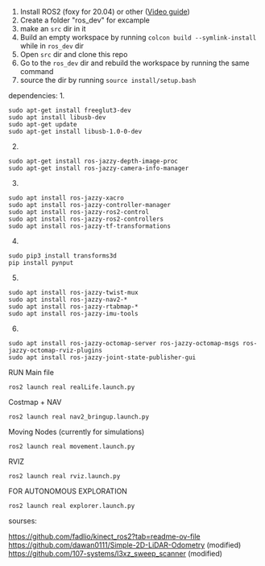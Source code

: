 1. Install ROS2 (foxy for 20.04) or other ([Video guide](https://www.youtube.com/watch?v=uWzOk0nkTcI))
2. Create a folder "ros_dev" for excample
3. make an ```src``` dir in it
5. Build an empty workspace by running ```colcon build --symlink-install``` while in ```ros_dev``` dir
6. Open ```src``` dir and clone this repo
7. Go to the ```ros_dev``` dir and rebuild the workspace by running the same command
8. source the dir by running ```source install/setup.bash```


dependencies:
1.
```
sudo apt-get install freeglut3-dev
sudo apt install libusb-dev
sudo apt-get update
sudo apt-get install libusb-1.0-0-dev
```
2.
```
sudo apt-get install ros-jazzy-depth-image-proc
sudo apt-get install ros-jazzy-camera-info-manager
```
3.
```
sudo apt install ros-jazzy-xacro
sudo apt install ros-jazzy-controller-manager
sudo apt install ros-jazzy-ros2-control
sudo apt install ros-jazzy-ros2-controllers
sudo apt install ros-jazzy-tf-transformations
```
4.
```
sudo pip3 install transforms3d
pip install pynput
```
5.
```
sudo apt install ros-jazzy-twist-mux
sudo apt install ros-jazzy-nav2-*
sudo apt install ros-jazzy-rtabmap-*
sudo apt install ros-jazzy-imu-tools
```
6.
```
sudo apt install ros-jazzy-octomap-server ros-jazzy-octomap-msgs ros-jazzy-octomap-rviz-plugins
sudo apt install ros-jazzy-joint-state-publisher-gui
```

RUN
Main file 
```
ros2 launch real realLife.launch.py 
```
Costmap + NAV
```
ros2 launch real nav2_bringup.launch.py 
```
Moving Nodes (currently for simulations)
```
ros2 launch real movement.launch.py 
```
RVIZ
```
ros2 launch real rviz.launch.py 
```
FOR AUTONOMOUS EXPLORATION 
```
ros2 launch real explorer.launch.py 
```




sourses:

https://github.com/fadlio/kinect_ros2?tab=readme-ov-file
https://github.com/dawan0111/Simple-2D-LiDAR-Odometry (modified)
https://github.com/107-systems/l3xz_sweep_scanner (modified)


